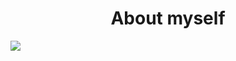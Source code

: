 <h1 align="center">About myself</h1>


<a href="https://github.com/ShimejiAnna4191">
  <img src="https://github-readme-stats.vercel.app/api?username=ShimejiAnna4191&theme=buefy" />
</a>
